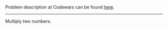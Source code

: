 Problem description at Codewars can be found
[here](https://www.codewars.com/kata/50654ddff44f800200000004/train/python).

-------------

Multiply two numbers.
